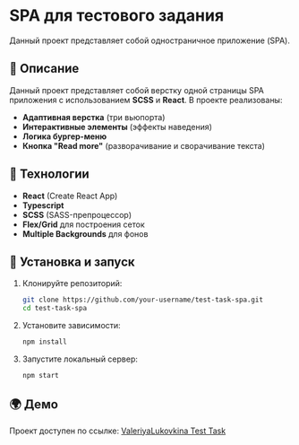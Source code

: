 # SPA для тестового задания

Данный проект представляет собой одностраничное приложение (SPA).

## 📌 Описание

Данный проект представляет собой верстку одной страницы SPA приложения с использованием **SCSS** и **React**. В проекте реализованы:
- **Адаптивная верстка** (три вьюпорта)
- **Интерактивные элементы** (эффекты наведения)
- **Логика бургер-меню**
- **Кнопка "Read more"** (разворачивание и сворачивание текста)

## 🔧 Технологии

- **React** (Create React App)
- **Typescript**
- **SCSS** (SASS-препроцессор)
- **Flex/Grid** для построения сеток
- **Multiple Backgrounds** для фонов

## 🚀 Установка и запуск

1. Клонируйте репозиторий:

   ```sh
   git clone https://github.com/your-username/test-task-spa.git
   cd test-task-spa
   ```

2. Установите зависимости:

   ```sh
   npm install
   ```

3. Запустите локальный сервер:

   ```sh
   npm start
   ```

## 🌍 Демо

Проект доступен по ссылке: [ValeriyaLukovkina Test Task](https://valeriyalukovkina.github.io/testtask/)
